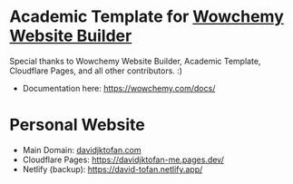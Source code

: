 # Academic Template for [Wowchemy Website Builder](https://wowchemy.com)

Special thanks to Wowchemy Website Builder, Academic Template, Cloudflare Pages, and all other contributors. :)

* Documentation here: https://wowchemy.com/docs/

# Personal Website

* Main Domain: [davidjktofan.com](https://davidjktofan.com/)
* Cloudflare Pages: https://davidjktofan-me.pages.dev/
* Netlify (backup): https://david-tofan.netlify.app/
